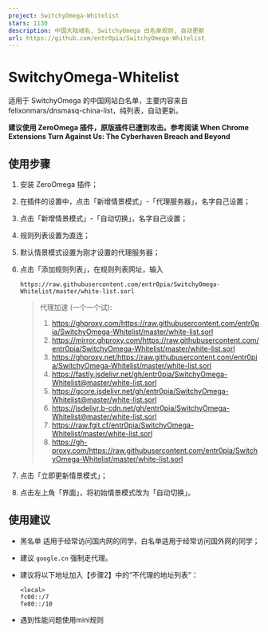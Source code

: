 ```yaml
---
project: SwitchyOmega-Whitelist
stars: 1130
description: 中国大陆域名, SwitchyOmega 白名单规则, 自动更新
url: https://github.com/entr0pia/SwitchyOmega-Whitelist
---
```


SwitchyOmega-Whitelist
======================

适用于 SwitchyOmega 的中国网站白名单，主要内容来自 felixonmars/dnsmasq-china-list，纯列表，自动更新。

**建议使用 ZeroOmega 插件，原版插件已遭到攻击。参考阅读 When Chrome Extensions Turn Against Us: The Cyberhaven Breach and Beyond**

使用步骤
----

1.  安装 ZeroOmega 插件；
    
2.  在插件的设置中，点击「新增情景模式」-「代理服务器」，名字自己设置；
    
3.  点击「新增情景模式」-「自动切换」，名字自己设置；
    
4.  规则列表设置为直连；
    
5.  默认情景模式设置为刚才设置的代理服务器；
    
6.  点击「添加规则列表」，在规则列表网址，输入
    
    ```
    https://raw.githubusercontent.com/entr0pia/SwitchyOmega-Whitelist/master/white-list.sorl
    ```
    
    > 代理加速 (一个一个试):
    > 
    > 1.  https://ghproxy.com/https://raw.githubusercontent.com/entr0pia/SwitchyOmega-Whitelist/master/white-list.sorl
    > 2.  https://mirror.ghproxy.com/https://raw.githubusercontent.com/entr0pia/SwitchyOmega-Whitelist/master/white-list.sorl
    > 3.  https://ghproxy.net/https://raw.githubusercontent.com/entr0pia/SwitchyOmega-Whitelist/master/white-list.sorl
    > 4.  https://fastly.jsdelivr.net/gh/entr0pia/SwitchyOmega-Whitelist@master/white-list.sorl
    > 5.  https://gcore.jsdelivr.net/gh/entr0pia/SwitchyOmega-Whitelist@master/white-list.sorl
    > 6.  https://jsdelivr.b-cdn.net/gh/entr0pia/SwitchyOmega-Whitelist@master/white-list.sorl
    > 7.  https://raw.fgit.cf/entr0pia/SwitchyOmega-Whitelist/master/white-list.sorl
    > 8.  https://gh-proxy.com/https://raw.githubusercontent.com/entr0pia/SwitchyOmega-Whitelist/master/white-list.sorl
    
7.  点击「立即更新情景模式」；
    
8.  点击左上角「界面」，将初始情景模式改为「自动切换」。
    

使用建议
----

-   黑名单 适用于经常访问国内网的同学，白名单适用于经常访问国外网的同学；
-   建议 `google.cn` 强制走代理。
-   建议将以下地址加入【步骤2】中的“不代理的地址列表”：
    
    ```
    <local>  
    fc00::/7  
    fe80::/10
    ```
    
-   遇到性能问题使用mini规则
